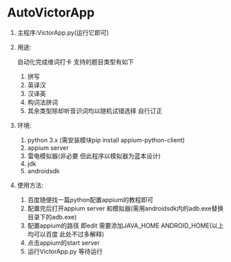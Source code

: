 # AutoVictorApp

1. 主程序:VictorApp.py(运行它即可)

2. 用途:

   自动化完成维词打卡 支持的题目类型有如下

   1. 拼写
   2. 英译汉
   3. 汉译英
   4. 构词法拼词
   5. 其余类型除却听音识词均以随机试错选择 自行订正

3. 环境:

   1. python 3.x (需安装模块pip install appium-python-client)
   2. appium server
   3. 雷电模拟器(非必要 但此程序以模拟器为蓝本设计)
   4. jdk
   5. androidsdk

4. 使用方法:

   1. 百度随便找一篇python配置appium的教程即可
   2. 配置完后打开appium server 和模拟器(需用androidsdk内的adb.exe替换目录下的adb.exe)
   3. 配置appium的路径 即edit 需要添加JAVA_HOME ANDROID_HOME(以上均可以百度 此处不过多解释)
   4. 点击appium的start server
   5. 运行VictorApp.py 等待运行 